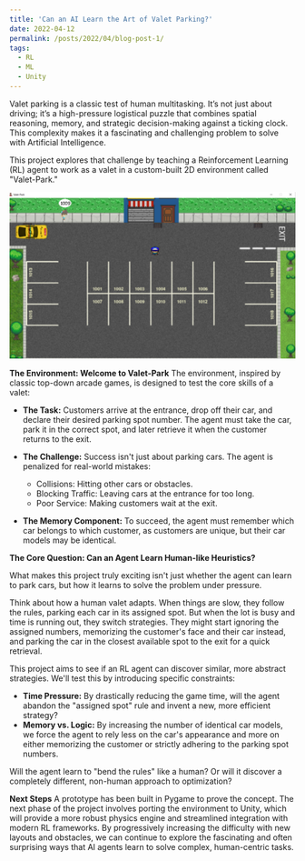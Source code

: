 ```yaml
---
title: 'Can an AI Learn the Art of Valet Parking?'
date: 2022-04-12
permalink: /posts/2022/04/blog-post-1/
tags:
  - RL
  - ML
  - Unity
---
```


Valet parking is a classic test of human multitasking. It’s not just about driving; it’s a high-pressure logistical puzzle that combines spatial reasoning, memory, and strategic decision-making against a ticking clock. This complexity makes it a fascinating and challenging problem to solve with Artificial Intelligence.

This project explores that challenge by teaching a Reinforcement Learning (RL) agent to work as a valet in a custom-built 2D environment called "Valet-Park."

![Alt text](/images/valet_park.png "A screenshot of the Valet-Park game environment. The player agent is in the center. A customer is dropping off a yellow car at the entrance, with a speech bubble indicating the desired parking spot, 1009. The lot has numerous numbered parking spaces.")

**The Environment: Welcome to Valet-Park**
The environment, inspired by classic top-down arcade games, is designed to test the core skills of a valet:

- **The Task:** Customers arrive at the entrance, drop off their car, and declare their desired parking spot number. The agent must take the car, park it in the correct spot, and later retrieve it when the customer returns to the exit.

- **The Challenge:** Success isn't just about parking cars. The agent is penalized for real-world mistakes:
  - Collisions: Hitting other cars or obstacles.
  - Blocking Traffic: Leaving cars at the entrance for too long.
  - Poor Service: Making customers wait at the exit.

- **The Memory Component:** To succeed, the agent must remember which car belongs to which customer, as customers are unique, but their car models may be identical.

**The Core Question: Can an Agent Learn Human-like Heuristics?**

What makes this project truly exciting isn't just whether the agent can learn to park cars, but how it learns to solve the problem under pressure.

Think about how a human valet adapts. When things are slow, they follow the rules, parking each car in its assigned spot. But when the lot is busy and time is running out, they switch strategies. They might start ignoring the assigned numbers, memorizing the customer's face and their car instead, and parking the car in the closest available spot to the exit for a quick retrieval.

This project aims to see if an RL agent can discover similar, more abstract strategies. We'll test this by introducing specific constraints:

- **Time Pressure:** By drastically reducing the game time, will the agent abandon the "assigned spot" rule and invent a new, more efficient strategy?
- **Memory vs. Logic:** By increasing the number of identical car models, we force the agent to rely less on the car's appearance and more on either memorizing the customer or strictly adhering to the parking spot numbers.

Will the agent learn to "bend the rules" like a human? Or will it discover a completely different, non-human approach to optimization?

**Next Steps**
A prototype has been built in Pygame to prove the concept. The next phase of the project involves porting the environment to Unity, which will provide a more robust physics engine and streamlined integration with modern RL frameworks. By progressively increasing the difficulty with new layouts and obstacles, we can continue to explore the fascinating and often surprising ways that AI agents learn to solve complex, human-centric tasks.